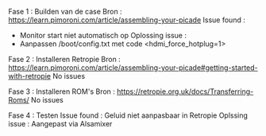 Fase 1 : Builden van de case
Bron : https://learn.pimoroni.com/article/assembling-your-picade
Issue found :
- Monitor start niet automatisch op
Oplossing issue :
- Aanpassen /boot/config.txt met code <hdmi_force_hotplug=1>

Fase 2 : Installeren Retropie
Bron : https://learn.pimoroni.com/article/assembling-your-picade#getting-started-with-retropie
No issues

Fase 3 : Installeren ROM's
Bron : https://retropie.org.uk/docs/Transferring-Roms/
No issues

Fase 4 : Testen 
Issue found : Geluid niet aanpasbaar in Retropie
Oplssing issue : Aangepast via Alsamixer
